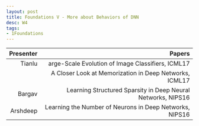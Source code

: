 ```yaml
---
layout: post
title: Foundations V - More about Behaviors of DNN
desc: W4
tags:
- 1Foundations
---
```



| Presenter | Papers |
| -----: | ----------: |
| Tianlu | arge-Scale Evolution of Image Classifiers, ICML17 |
|  | A Closer Look at Memorization in Deep Networks, ICML17 |
| Bargav | Learning Structured Sparsity in Deep Neural Networks, NIPS16 |
| Arshdeep | Learning the Number of Neurons in Deep Networks, NIPS16 |
